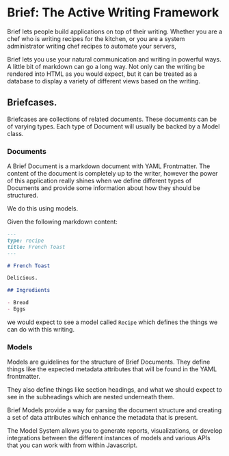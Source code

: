 # Brief: The Active Writing Framework

Brief lets people build applications on top of their writing.  Whether
you are a chef who is writing recipes for the kitchen, or you are a
system administrator writing chef recipes to automate your servers,

Brief lets you use your natural communication and writing in powerful
ways. A little bit of markdown can go a long way.  Not only can the
writing be rendered into HTML as you would expect, but it can be treated
as a database to display a variety of different views based on the
writing.

## Briefcases.

Briefcases are collections of related documents.  These documents can
be of varying types.  Each type of Document will usually be backed by a Model
class.

### Documents

A Brief Document is a markdown document with YAML Frontmatter.  The
content of the document is completely up to the writer, however the
power of this application really shines when we define different types
of Documents and provide some information about how they should be
structured.

We do this using models.  

Given the following markdown content:

```markdown
---
type: recipe
title: French Toast
---

# French Toast

Delicious.

## Ingredients

- Bread
- Eggs
```

we would expect to see a model called `Recipe` which defines the things
we can do with this writing.

### Models

Models are guidelines for the structure of Brief Documents.  They define
things like the expected metadata attributes that will be found in the
YAML frontmatter.  

They also define things like section headings, and
what we should expect to see in the subheadings which are nested underneath
them.  

Brief Models provide a way for parsing the document structure and
creating a set of data attributes which enhance the metadata that is
present. 

The Model System allows you to generate reports, visualizations, or
develop integrations between the different instances of models and
various APIs that you can work with from within Javascript.
